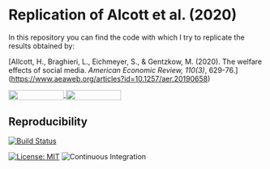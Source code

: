 # Replication of Alcott et al. (2020)

In this repository you can find the code with which I try to replicate the
results obtained by:

[Allcott, H., Braghieri, L., Eichmeyer, S., & Gentzkow, M. (2020). The welfare
effects of social media. *American Economic Review, 110(3)*, 629-76.]
(https://www.aeaweb.org/articles?id=10.1257/aer.20190658)

<a href="https://nbviewer.jupyter.org/github/HumanCapitalAnalysis/microeconometrics-course-project-feauazmu/blob/master/replication_notebook.ipynb"
   target="_parent">
   <img align="center"
  src="https://raw.githubusercontent.com/jupyter/design/master/logos/Badges/nbviewer_badge.png"
      width="109" height="20">
</a>
<a href="https://mybinder.org/v2/gh/HumanCapitalAnalysis/microeconometrics-course-project-feauazmu/master?filepath=replication_notebook.ipynb"
    target="_parent">
    <img align="center"
       src="https://mybinder.org/badge_logo.svg"
       width="109" height="20">
</a>

## Reproducibility

[![Build Status](https://travis-ci.org/HumanCapitalAnalysis/microeconometrics-course-project-feauazmu.svg?branch=master)](https://travis-ci.org/HumanCapitalAnalysis/microeconometrics-course-project-feauazmu)

[![License: MIT](https://img.shields.io/badge/License-MIT-blue.svg)](https://github.com/HumanCapitalAnalysis/microeconometrics-course-project-feauazmu/blob/master/LICENSE)
![Continuous Integration](https://github.com/HumanCapitalAnalysis/microeconometrics-course-project-feauazmu/workflows/Continuous%20Integration/badge.svg)
